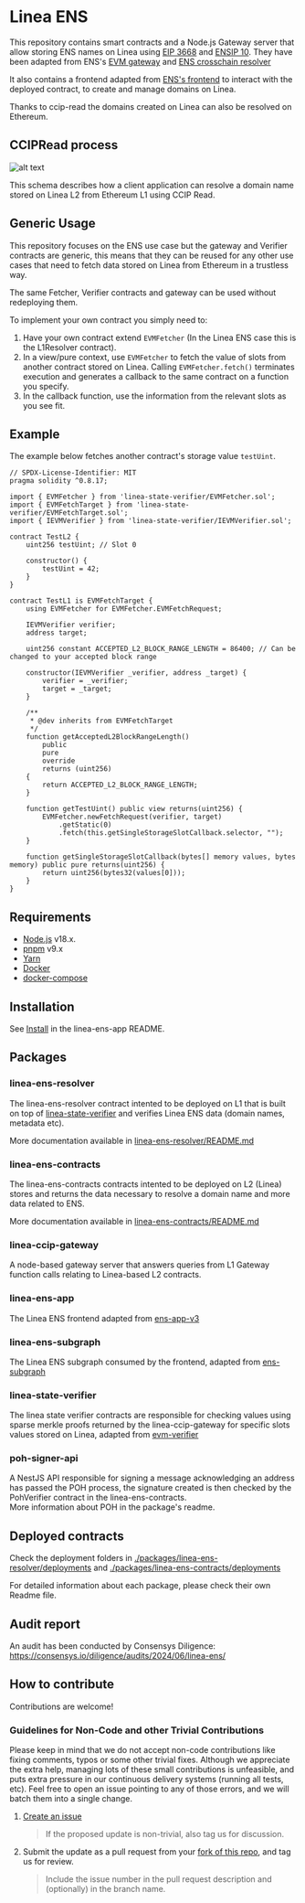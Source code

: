 # Linea ENS

This repository contains smart contracts and a Node.js Gateway server that allow storing ENS names on Linea
using [EIP 3668](https://eips.ethereum.org/EIPS/eip-3668)
and [ENSIP 10](https://docs.ens.domains/ens-improvement-proposals/ensip-10-wildcard-resolution).
They have been adapted from ENS's [EVM gateway](https://github.com/ensdomains/evmgateway)
and [ENS crosschain resolver](https://github.com/ensdomains/ens-evmgateway/tree/master/crosschain-resolver)

It also contains a frontend adapted from [ENS's frontend](https://github.com/ensdomains/ens-app-v3) to interact with the
deployed contract, to create and manage domains on Linea.

Thanks to ccip-read the domains created on Linea can also be resolved on Ethereum.

## CCIPRead process

![alt text](./media/LineaENSCCIPRead.png?raw=true)

This schema describes how a client application can resolve a domain name stored on Linea L2 from Ethereum L1 using CCIP
Read.

## Generic Usage

This repository focuses on the ENS use case but the gateway and Verifier contracts are generic, this means that they can
be reused for any other use cases
that need to fetch data stored on Linea from Ethereum in a trustless way.

The same Fetcher, Verifier contracts and gateway can be used without redeploying them.

To implement your own contract you simply need to:

1. Have your own contract extend `EVMFetcher` (In the Linea ENS case this is the L1Resolver contract).
2. In a view/pure context, use `EVMFetcher` to fetch the value of slots from another contract stored on Linea. Calling
   `EVMFetcher.fetch()` terminates execution and generates a callback to the same contract on a function you specify.
3. In the callback function, use the information from the relevant slots as you see fit.

## Example

The example below fetches another contract's storage value `testUint`.

```
// SPDX-License-Identifier: MIT
pragma solidity ^0.8.17;

import { EVMFetcher } from 'linea-state-verifier/EVMFetcher.sol';
import { EVMFetchTarget } from 'linea-state-verifier/EVMFetchTarget.sol';
import { IEVMVerifier } from 'linea-state-verifier/IEVMVerifier.sol';

contract TestL2 {
    uint256 testUint; // Slot 0

    constructor() {
        testUint = 42;
    }
}

contract TestL1 is EVMFetchTarget {
    using EVMFetcher for EVMFetcher.EVMFetchRequest;

    IEVMVerifier verifier;
    address target;

    uint256 constant ACCEPTED_L2_BLOCK_RANGE_LENGTH = 86400; // Can be changed to your accepted block range

    constructor(IEVMVerifier _verifier, address _target) {
        verifier = _verifier;
        target = _target;
    }

    /**
     * @dev inherits from EVMFetchTarget
     */
    function getAcceptedL2BlockRangeLength()
        public
        pure
        override
        returns (uint256)
    {
        return ACCEPTED_L2_BLOCK_RANGE_LENGTH;
    }

    function getTestUint() public view returns(uint256) {
        EVMFetcher.newFetchRequest(verifier, target)
            .getStatic(0)
            .fetch(this.getSingleStorageSlotCallback.selector, "");
    }

    function getSingleStorageSlotCallback(bytes[] memory values, bytes memory) public pure returns(uint256) {
        return uint256(bytes32(values[0]));
    }
}
```

## Requirements

- [Node.js](https://nodejs.org/en/download/package-manager) v18.x.
- [pnpm](https://pnpm.io/installation) v9.x
- [Yarn](https://classic.yarnpkg.com/lang/en/docs/install)
- [Docker](https://docs.docker.com/engine/install/)
- [docker-compose](https://docs.docker.com/compose/install/)

## Installation

See [Install](./packages/linea-ens-app/README.md#install) in the linea-ens-app README.

## Packages

### linea-ens-resolver

The linea-ens-resolver contract intented to be deployed on L1 that is built on top
of [linea-state-verifier](./packages/linea-state-verifier) and verifies Linea ENS data (domain names, metadata etc).

More documentation available in [linea-ens-resolver/README.md](./packages/linea-ens-resolver/README.md)

### linea-ens-contracts

The linea-ens-contracts contracts intented to be deployed on L2 (Linea) stores and returns the data necessary to resolve
a domain name and more data related to ENS.

More documentation available in [linea-ens-contracts/README.md](./packages/linea-ens-contracts/README.md)

### linea-ccip-gateway

A node-based gateway server that answers queries from L1 Gateway function calls relating to Linea-based L2 contracts.

### linea-ens-app

The Linea ENS frontend adapted from [ens-app-v3](https://github.com/ensdomains/ens-app-v3)

### linea-ens-subgraph

The Linea ENS subgraph consumed by the frontend, adapted from [ens-subgraph](https://github.com/ensdomains/ens-subgraph)

### linea-state-verifier

The linea state verifier contracts are responsible for checking values using sparse merkle proofs returned by the
linea-ccip-gateway for specific slots values stored on Linea, adapted
from [evm-verifier](https://github.com/ensdomains/evmgateway/tree/main/evm-verifier)

### poh-signer-api

A NestJS API responsible for signing a message acknowledging an address has passed the POH process, the signature
created is then checked by the PohVerifier contract in the linea-ens-contracts.  
More information about POH in the package's readme.

## Deployed contracts

Check the deployment folders in [./packages/linea-ens-resolver/deployments](./packages/linea-ens-resolver/deployments)
and [./packages/linea-ens-contracts/deployments](./packages/linea-ens-contracts/deployments)

For detailed information about each package, please check their own Readme file.

## Audit report

An audit has been conducted by Consensys Diligence: https://consensys.io/diligence/audits/2024/06/linea-ens/

## How to contribute

Contributions are welcome!

### Guidelines for Non-Code and other Trivial Contributions

Please keep in mind that we do not accept non-code contributions like fixing comments, typos or some other trivial
fixes. Although we appreciate the extra help, managing lots of these small contributions is unfeasible, and puts extra
pressure in our continuous delivery systems (running all tests, etc). Feel free to open an issue pointing to any of
those errors, and we will batch them into a single change.

1. [Create an issue](https://github.com/Consensys/linea-ens/issues)

   > If the proposed update is non-trivial, also tag us for discussion.

2. Submit the update as a pull request from your [fork of this repo](https://github.com/Consensys/linea-ens/fork),
   and tag us for review.

   > Include the issue number in the pull request description and (optionally) in the branch name.

